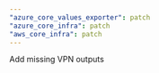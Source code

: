 ```yaml
---
"azure_core_values_exporter": patch
"azure_core_infra": patch
"aws_core_infra": patch
---
```


Add missing VPN outputs
